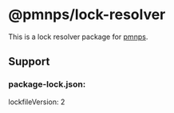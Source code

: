 # @pmnps/lock-resolver

This is a lock resolver package for [pmnps](https://github.com/pmnps/pmnps).

## Support

### package-lock.json:

lockfileVersion: 2
